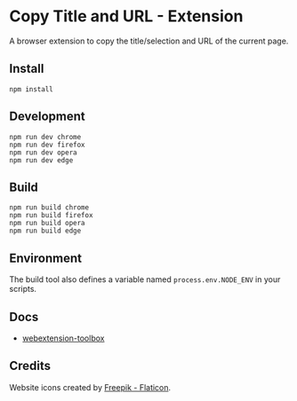 # Copy Title and URL - Extension

A browser extension to copy the title/selection and URL of the current page.

## Install

	npm install

## Development

    npm run dev chrome
    npm run dev firefox
    npm run dev opera
    npm run dev edge

## Build

    npm run build chrome
    npm run build firefox
    npm run build opera
    npm run build edge

## Environment

The build tool also defines a variable named `process.env.NODE_ENV` in your scripts. 

## Docs

* [webextension-toolbox](https://github.com/HaNdTriX/webextension-toolbox)

## Credits

Website icons created by [Freepik - Flaticon](https://www.flaticon.com/free-icons/website).
